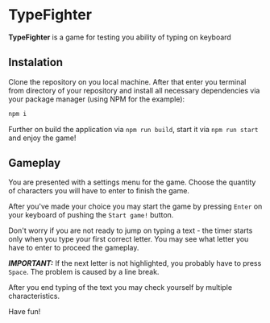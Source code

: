 # TypeFighter

**TypeFighter** is a game for testing you ability of typing on keyboard

## Instalation

Clone the repository on you local machine. After that enter you terminal from directory of your repository and install all necessary dependencies via your package manager (using NPM for the example):

```bash
npm i
```

Further on build the application via `npm run build`, start it via `npm run start` and enjoy the game!

## Gameplay

You are presented with a settings menu for the game.
Choose the quantity of characters you will have to enter to finish the game.

After you've made your choice you may start the game by pressing `Enter` on your keyboard of pushing the `Start game!` button.

Don't worry if you are not ready to jump on typing a text - the timer starts only when you type your first correct letter. You may see what letter you have to enter to proceed the gameplay.

**_IMPORTANT:_** If the next letter is not highlighted, you probably have to press `Space`. The problem is caused by a line break.

After you end typing of the text you may check yourself by multiple characteristics.

Have fun!
